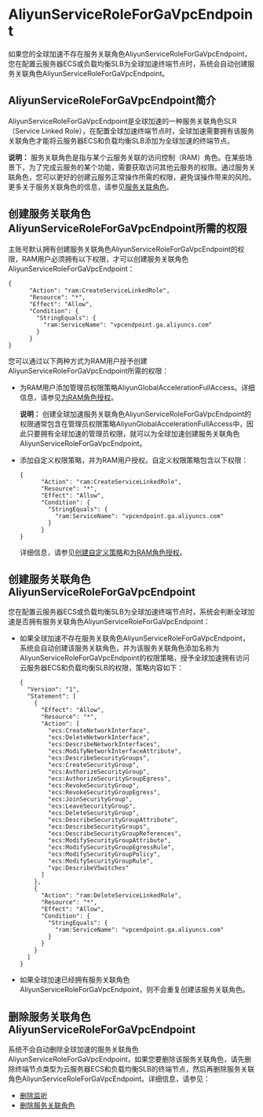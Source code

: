 # AliyunServiceRoleForGaVpcEndpoint

如果您的全球加速不存在服务关联角色AliyunServiceRoleForGaVpcEndpoint，您在配置云服务器ECS或负载均衡SLB为全球加速终端节点时，系统会自动创建服务关联角色AliyunServiceRoleForGaVpcEndpoint。

## AliyunServiceRoleForGaVpcEndpoint简介

AliyunServiceRoleForGaVpcEndpoint是全球加速的一种服务关联角色SLR（Service Linked Role），在配置全球加速终端节点时，全球加速需要拥有该服务关联角色才能将云服务器ECS和负载均衡SLB添加为全球加速的终端节点。

**说明：** 服务关联角色是指与某个云服务关联的访问控制（RAM）角色。在某些场景下，为了完成云服务的某个功能，需要获取访问其他云服务的权限。通过服务关联角色，您可以更好的创建云服务正常操作所需的权限，避免误操作带来的风险。更多关于服务关联角色的信息，请参见[服务关联角色](/intl.zh-CN/角色管理/服务关联角色.md)。

## 创建服务关联角色AliyunServiceRoleForGaVpcEndpoint所需的权限

主账号默认拥有创建服务关联角色AliyunServiceRoleForGaVpcEndpoint的权限，RAM用户必须拥有以下权限，才可以创建服务关联角色AliyunServiceRoleForGaVpcEndpoint：

```
{
      "Action": "ram:CreateServiceLinkedRole",
      "Resource": "*",
      "Effect": "Allow",
      "Condition": {
        "StringEquals": {
          "ram:ServiceName": "vpcendpoint.ga.aliyuncs.com"
        }
      }
}
```

您可以通过以下两种方式为RAM用户授予创建AliyunServiceRoleForGaVpcEndpoint所需的权限：

-   为RAM用户添加管理员权限策略AliyunGlobalAccelerationFullAccess。详细信息，请参见[为RAM角色授权](/intl.zh-CN/角色管理/为RAM角色授权.md)。

    **说明：** 创建全球加速服务关联角色AliyunServiceRoleForGaVpcEndpoint的权限通常包含在管理员权限策略AliyunGlobalAccelerationFullAccess中，因此只要拥有全球加速的管理员权限，就可以为全球加速创建服务关联角色AliyunServiceRoleForGaVpcEndpoint。

-   添加自定义权限策略，并为RAM用户授权。自定义权限策略包含以下权限：

    ```
    {
          "Action": "ram:CreateServiceLinkedRole",
          "Resource": "*",
          "Effect": "Allow",
          "Condition": {
            "StringEquals": {
              "ram:ServiceName": "vpcendpoint.ga.aliyuncs.com"
            }
          }
    }
    ```

    详细信息，请参见[创建自定义策略](/intl.zh-CN/权限策略管理/自定义策略/创建自定义策略.md)和[为RAM角色授权](/intl.zh-CN/角色管理/为RAM角色授权.md)。


## 创建服务关联角色AliyunServiceRoleForGaVpcEndpoint

您在配置云服务器ECS或负载均衡SLB为全球加速终端节点时，系统会判断全球加速是否拥有服务关联角色AliyunServiceRoleForGaVpcEndpoint：

-   如果全球加速不存在服务关联角色AliyunServiceRoleForGaVpcEndpoint，系统会自动创建该服务关联角色，并为该服务关联角色添加名称为AliyunServiceRoleForGaVpcEndpoint的权限策略，授予全球加速拥有访问云服务器ECS和负载均衡SLB的权限，策略内容如下：

    ```
    {
      "Version": "1",
      "Statement": [
        {
          "Effect": "Allow",
          "Resource": "*",
          "Action": [
            "ecs:CreateNetworkInterface",
            "ecs:DeleteNetworkInterface",
            "ecs:DescribeNetworkInterfaces",
            "ecs:ModifyNetworkInterfaceAttribute",
            "ecs:DescribeSecurityGroups",
            "ecs:CreateSecurityGroup",
            "ecs:AuthorizeSecurityGroup",
            "ecs:AuthorizeSecurityGroupEgress",
            "ecs:RevokeSecurityGroup",
            "ecs:RevokeSecurityGroupEgress",
            "ecs:JoinSecurityGroup",
            "ecs:LeaveSecurityGroup",
            "ecs:DeleteSecurityGroup",
            "ecs:DescribeSecurityGroupAttribute",
            "ecs:DescribeSecurityGroups",
            "ecs:DescribeSecurityGroupReferences",
            "ecs:ModifySecurityGroupAttribute",
            "ecs:ModifySecurityGroupEgressRule",
            "ecs:ModifySecurityGroupPolicy",
            "ecs:ModifySecurityGroupRule",
            "vpc:DescribeVSwitches"
          ]
        },
        {
          "Action": "ram:DeleteServiceLinkedRole",
          "Resource": "*",
          "Effect": "Allow",
          "Condition": {
            "StringEquals": {
              "ram:ServiceName": "vpcendpoint.ga.aliyuncs.com"
            }
          }
        }
      ]
    }
    ```

-   如果全球加速已经拥有服务关联角色AliyunServiceRoleForGaVpcEndpoint，则不会重复创建该服务关联角色。

## 删除服务关联角色AliyunServiceRoleForGaVpcEndpoint

系统不会自动删除全球加速的服务关联角色AliyunServiceRoleForGaVpcEndpoint，如果您要删除该服务关联角色，请先删除终端节点类型为云服务器ECS和负载均衡SLB的终端节点，然后再删除服务关联角色AliyunServiceRoleForGaVpcEndpoint。详细信息，请参见：

-   [删除监听](/intl.zh-CN/用户指南/监听/删除监听.md)
-   [删除服务关联角色](/intl.zh-CN/角色管理/服务关联角色.md)

